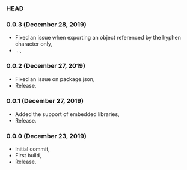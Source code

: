 ### HEAD

### 0.0.3 (December 28, 2019)

  * Fixed an issue when exporting an object referenced by the hyphen character only,
  * ...,


### 0.0.2 (December 27, 2019)

  * Fixed an issue on package.json,
  * Release.


### 0.0.1 (December 27, 2019)

  * Added the support of embedded libraries,
  * Release.


### 0.0.0 (December 23, 2019)

  * Initial commit,
  * First build,
  * Release.
